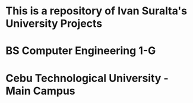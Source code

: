 # This is a repository of Ivan Suralta's University Projects
# BS Computer Engineering 1-G
# Cebu Technological University - Main Campus